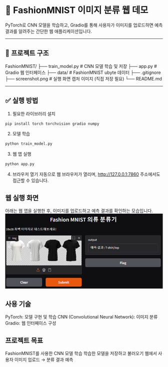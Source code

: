 # 🧠 FashionMNIST 이미지 분류 웹 데모

PyTorch로 CNN 모델을 학습하고, Gradio를 통해 사용자가 이미지를 업로드하면 예측 결과를 알려주는 간단한 웹 애플리케이션입니다.

---

## 📁 프로젝트 구조
FashionMNIST/
├── train_model.py # CNN 모델 학습 및 저장
├── app.py # Gradio 웹 인터페이스
├── data/ # FashionMNIST ubyte 데이터
├── .gitignore
├── screenshot.png # 실행 화면 캡처 이미지 (직접 저장 필요)
└── README.md

---

## ✅ 실행 방법

1. 필요한 라이브러리 설치
```python
pip install torch torchvision gradio numpy
```
2. 모델 학습
```python
python train_model.py
```
3. 웹 앱 실행
```python
python app.py
```
4. 브라우저 열기
자동으로 웹 브라우저가 열리며, http://127.0.0.1:7860 주소에서도 접근할 수 있습니다.

## 웹 실행 화면
아래는 웹 앱을 실행한 후, 이미지를 업로드하고 예측 결과를 확인하는 모습입니다.
<img src="screenshot.png">

## 사용 기술
PyTorch: 모델 구현 및 학습
CNN (Convolutional Neural Network): 이미지 분류
Gradio: 웹 인터페이스 구성

## 프로젝트 목표
FashionMNIST를 사용한 CNN 모델 학습
학습한 모델을 저장하고 불러오기
웹에서 사용자 이미지 업로드 → 분류 결과 예측

